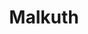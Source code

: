 ---
title: Malkuth
svg: 
  roman: Malkhuth
  hebrew: מלכות
  title: kingdom
  col: 2
  row: 9
  color: blue
---